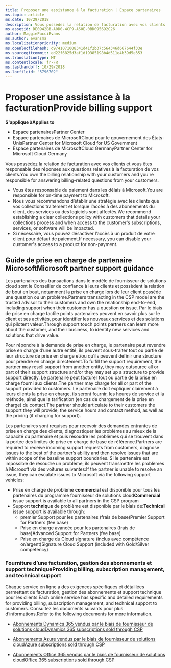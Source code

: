 ```yaml
---
title: Proposer une assistance à la facturation | Espace partenaires
ms.topic: article
ms.date: 10/29/2018
description: Vous possédez la relation de facturation avec vos clients et gérez toutes leurs questions relatives à la facturation.
ms.assetid: DE0942BB-A0D0-4CF9-A60E-0BD095692C26
author: MaggiePucciEvans
ms.author: evansma
ms.localizationpriority: medium
ms.openlocfilehash: d9741071008341d41f2b37c564346d667644f33e
ms.sourcegitcommit: ed22f6825d3af1d19385198b4d511e4b39d5e353
ms.translationtype: MT
ms.contentlocale: fr-FR
ms.lasthandoff: 10/29/2018
ms.locfileid: "5796702"
---
```

# <a name="provide-billing-support"></a><span data-ttu-id="fb917-103">Proposer une assistance à la facturation</span><span class="sxs-lookup"><span data-stu-id="fb917-103">Provide billing support</span></span>

**<span data-ttu-id="fb917-104">S'applique à</span><span class="sxs-lookup"><span data-stu-id="fb917-104">Applies to</span></span>**

-  <span data-ttu-id="fb917-105">Espace partenaires</span><span class="sxs-lookup"><span data-stu-id="fb917-105">Partner Center</span></span>
-  <span data-ttu-id="fb917-106">Espace partenaires de MicrosoftCloud pour le gouvernement des États-Unis</span><span class="sxs-lookup"><span data-stu-id="fb917-106">Partner Center for Microsoft Cloud for US Government</span></span>
-  <span data-ttu-id="fb917-107">Espace partenaires de MicrosoftCloud Germany</span><span class="sxs-lookup"><span data-stu-id="fb917-107">Partner Center for Microsoft Cloud Germany</span></span>

<span data-ttu-id="fb917-108">Vous possédez la relation de facturation avec vos clients et vous êtes responsable des réponses aux questions relatives à la facturation de vos clients.</span><span class="sxs-lookup"><span data-stu-id="fb917-108">You own the billing relationship with your customers and you're responsible for answering billing-related questions from your customers.</span></span>

-   <span data-ttu-id="fb917-109">Vous êtes responsable du paiement dans les délais à Microsoft.</span><span class="sxs-lookup"><span data-stu-id="fb917-109">You are responsible for on-time payment to Microsoft.</span></span>
-   <span data-ttu-id="fb917-110">Nous vous recommandons d’établir une stratégie avec les clients que vos collections traitement et lorsque l’accès à des abonnements du client, des services ou des logiciels sont affectés.</span><span class="sxs-lookup"><span data-stu-id="fb917-110">We recommend establishing a clear collections policy with customers that details your collections process and when access to the customer's subscriptions, services, or software will be impacted.</span></span>
-   <span data-ttu-id="fb917-111">Si nécessaire, vous pouvez désactiver l’accès à un produit de votre client pour défaut de paiement.</span><span class="sxs-lookup"><span data-stu-id="fb917-111">If necessary, you can disable your customer's access to a product for non-payment.</span></span>

## <a name="microsoft-partner-support-guidance"></a><span data-ttu-id="fb917-112">Guide de prise en charge de partenaire Microsoft</span><span class="sxs-lookup"><span data-stu-id="fb917-112">Microsoft partner support guidance</span></span>

<span data-ttu-id="fb917-113">Les partenaires des transactions dans le modèle de fournisseur de solutions cloud sont le Conseiller de confiance à leurs clients et possèdent la relation de bout en bout, notamment la prise en charge lors de leur client possède une question ou un problème.</span><span class="sxs-lookup"><span data-stu-id="fb917-113">Partners transacting in the CSP model are the trusted advisor to their customers and own the relationship end-to-end, including support when their customer has a question or issue.</span></span> <span data-ttu-id="fb917-114">Par le biais de prise en charge tactile points partenaires peuvent en savoir plus sur le client et ses activités, pour identifier les nouveaux services et des solutions qui pilotent valeur.</span><span class="sxs-lookup"><span data-stu-id="fb917-114">Through support touch points partners can learn more about the customer, and their business, to identify new services and solutions that drive value.</span></span>

<span data-ttu-id="fb917-115">Pour répondre à la demande de prise en charge, le partenaire peut revendre prise en charge d’une autre entité, ils peuvent sous-traiter tout ou partie de leur structure de prise en charge et/ou qu’ils peuvent définir une structure pour prendre en charge directement.</span><span class="sxs-lookup"><span data-stu-id="fb917-115">To fulfill the support requirement, the partner may resell support from another entity, they may outsource all or part of their support structure and/or they may set up a structure to provide support directly.</span></span>  <span data-ttu-id="fb917-116">Le partenaire peut facturer tout ou partie de la prise en charge fourni aux clients.</span><span class="sxs-lookup"><span data-stu-id="fb917-116">The partner may charge for all or part of the support provided to customers.</span></span> <span data-ttu-id="fb917-117">Le partenaire doit expliquer clairement à leurs clients la prise en charge, ils seront fournir, les heures de service et la méthode, ainsi que la tarification (en cas de chargement de la prise en charge) du contact.</span><span class="sxs-lookup"><span data-stu-id="fb917-117">The partner should articulate to their customers the support they will provide, the service hours and contact method, as well as the pricing (if charging for support).</span></span> 

<span data-ttu-id="fb917-118">Les partenaires sont requises pour recevoir des demandes entrantes de prise en charge des clients, diagnostiquer les problèmes au mieux de la capacité du partenaire et puis résoudre les problèmes qui se trouvent dans la portée des limites de prise en charge de base de référence.</span><span class="sxs-lookup"><span data-stu-id="fb917-118">Partners are required to receive incoming support requests from customers, diagnose issues to the best of the partner’s ability and then resolve issues that are within scope of the baseline support boundaries.</span></span> <span data-ttu-id="fb917-119">Si le partenaire est impossible de résoudre un problème, ils peuvent transmettre les problèmes à Microsoft via des voitures suivantes:</span><span class="sxs-lookup"><span data-stu-id="fb917-119">If the partner is unable to resolve an issue, they can escalate issues to Microsoft via the following support vehicles:</span></span>

- <span data-ttu-id="fb917-120">Prise en charge de problème **commercial** est disponible pour tous les partenaires du programme fournisseur de solutions cloud</span><span class="sxs-lookup"><span data-stu-id="fb917-120">**Commercial** issue support is available to all partners in the CSP program</span></span>
-   <span data-ttu-id="fb917-121">Support **technique** de problème est disponible par le biais de:</span><span class="sxs-lookup"><span data-stu-id="fb917-121">**Technical** issue support is available through:</span></span>
    -   <span data-ttu-id="fb917-122">premier Support pour les partenaires (frais de base)</span><span class="sxs-lookup"><span data-stu-id="fb917-122">Premier Support for Partners (fee base)</span></span>
    -   <span data-ttu-id="fb917-123">Prise en charge avancée pour les partenaires (frais de base)</span><span class="sxs-lookup"><span data-stu-id="fb917-123">Advanced Support for Partners (fee base)</span></span>
    -   <span data-ttu-id="fb917-124">Prise en charge du Cloud signature (inclus avec compétence or/argent)</span><span class="sxs-lookup"><span data-stu-id="fb917-124">Signature Cloud Support (included with Gold/Silver competency)</span></span>

### <a name="providing-billing-subscription-management-and-technical-support"></a><span data-ttu-id="fb917-125">Fourniture d’une facturation, gestion des abonnements et support technique</span><span class="sxs-lookup"><span data-stu-id="fb917-125">Providing billing, subscription management, and technical support</span></span> 

<span data-ttu-id="fb917-126">Chaque service en ligne a des exigences spécifiques et détaillées permettant de facturation, gestion des abonnements et support technique pour les clients.</span><span class="sxs-lookup"><span data-stu-id="fb917-126">Each online service has specific and detailed requirements for providing billing, subscription management, and technical support to customers.</span></span> <span data-ttu-id="fb917-127">Consultez les documents suivants pour plus d’informations.</span><span class="sxs-lookup"><span data-stu-id="fb917-127">Refer to the following documents for more information.</span></span>

-   [<span data-ttu-id="fb917-128">Abonnements Dynamics 365 vendus par le biais de fournisseur de solutions cloud</span><span class="sxs-lookup"><span data-stu-id="fb917-128">Dynamics 365 subscriptions sold through CSP</span></span>](https://www.microsoftpartnercommunity.com/t5/CSP/Microsoft-Partner-Support-Guidance/m-p/5262#M30)

-   [<span data-ttu-id="fb917-129">Abonnements Azure vendus par le biais de fournisseur de solutions cloud</span><span class="sxs-lookup"><span data-stu-id="fb917-129">Azure subscriptions sold through CSP</span></span>](https://www.microsoftpartnercommunity.com/t5/CSP/Microsoft-Partner-Support-Guidance/m-p/5263#M31)

-   [<span data-ttu-id="fb917-130">Abonnements Office 365 vendus par le biais de fournisseur de solutions cloud</span><span class="sxs-lookup"><span data-stu-id="fb917-130">Office 365 subscriptions sold through CSP</span></span>](https://www.microsoftpartnercommunity.com/t5/CSP/Microsoft-Partner-Support-Guidance/m-p/5264#M32)
 

